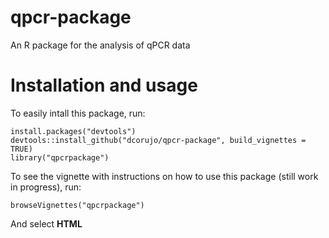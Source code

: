 # qpcr-package
An R package for the analysis of qPCR data

# Installation and usage
To easily intall this package, run:

````
install.packages("devtools")
devtools::install_github("dcorujo/qpcr-package", build_vignettes = TRUE)
library("qpcrpackage")
````

To see the vignette with instructions on how to use this package (still work in progress), run:

`````
browseVignettes("qpcrpackage")
`````
And select **HTML**
